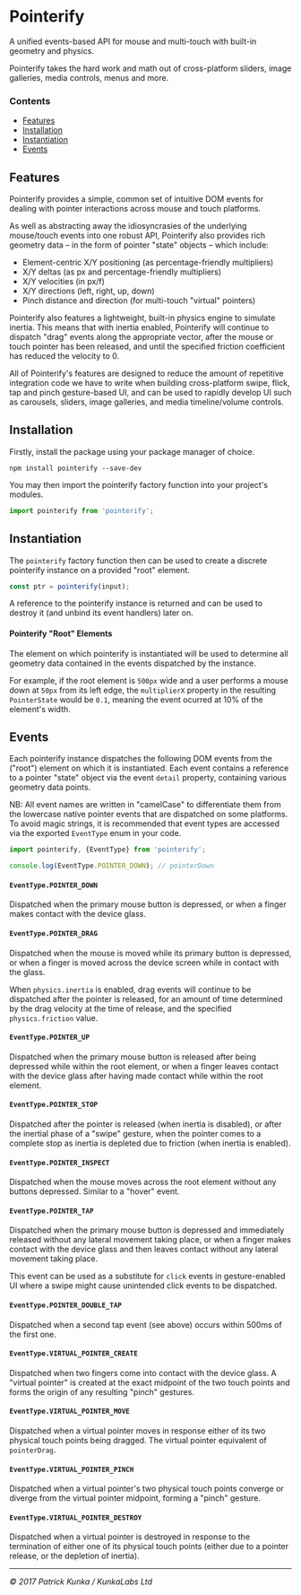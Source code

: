 # Pointerify

A unified events-based API for mouse and multi-touch with built-in geometry and physics.

Pointerify takes the hard work and math out of cross-platform sliders, image galleries, media controls, menus and more.

### Contents
- [Features](#features)
- [Installation](#installation)
- [Instantiation](#instantiation)
- [Events](#events)

## Features
Pointerify provides a simple, common set of intuitive DOM events for dealing with pointer interactions across mouse and touch platforms.

As well as abstracting away the idiosyncrasies of the underlying mouse/touch events into one robust API, Pointerify also provides rich geometry data – in the form of pointer "state" objects – which include:
- Element-centric X/Y positioning (as percentage-friendly multipliers)
- X/Y deltas (as px and percentage-friendly multipliers)
- X/Y velocities (in px/f)
- X/Y directions (left, right, up, down)
- Pinch distance and direction (for multi-touch "virtual" pointers)

Pointerify also features a lightweight, built-in physics engine to simulate inertia. This means that with inertia enabled, Pointerify will continue to dispatch "drag" events along the appropriate vector, after the mouse or touch pointer has been released, and until the specified friction coefficient has reduced the velocity to 0.

All of Pointerify's features are designed to reduce the amount of repetitive integration code we have to write when building cross-platform swipe, flick, tap and pinch gesture-based UI, and can be used to rapidly develop UI such as carousels, sliders, image galleries, and media timeline/volume controls.

## Installation

Firstly, install the package using your package manager of choice.

```
npm install pointerify --save-dev
```

You may then import the pointerify factory function into your project's modules.

```js
import pointerify from 'pointerify';
```

## Instantiation

The `pointerify` factory function then can be used to create a discrete pointerify instance on a provided "root" element.

```js
const ptr = pointerify(input);
```

A reference to the pointerify instance is returned and can be used to destroy it (and unbind its event handlers) later on.

#### Pointerify "Root" Elements

The element on which pointerify is instantiated will be used to determine all geometry data contained in the events dispatched by the instance.

For example, if the root element is `500px` wide and a user performs a mouse down at `50px` from its left edge, the `multiplierX` property in the resulting `PointerState` would be `0.1`, meaning the event ocurred at 10% of the element's width.

## Events

Each pointerify instance dispatches the following DOM events from the ("root") element on which it is instantiated. Each event contains a reference to a pointer "state" object via the event `detail` property, containing various geometry data points.

NB: All event names are written in "camelCase" to differentiate them from the lowercase native pointer events that are dispatched on some platforms. To avoid magic strings, it is recommended that event types are accessed via the exported `EventType` enum in your code.

```js
import pointerify, {EventType} from 'pointerify';

console.log(EventType.POINTER_DOWN); // pointerDown
```

#### `EventType.POINTER_DOWN`

Dispatched when the primary mouse button is depressed, or when a finger makes contact with the device glass.

#### `EventType.POINTER_DRAG`

Dispatched when the mouse is moved while its primary button is depressed, or when a finger is moved across the device screen while in contact with the glass.

When `physics.inertia` is enabled, drag events will continue to be dispatched after the pointer is released, for an amount of time determined by the drag velocity at the time of release, and the specified `physics.friction` value.

#### `EventType.POINTER_UP`

Dispatched when the primary mouse button is released after being depressed while within the root element, or when a finger leaves contact with the device glass after having made contact while within the root element.

#### `EventType.POINTER_STOP`

Dispatched after the pointer is released (when inertia is disabled), or after the inertial phase of a "swipe" gesture, when the pointer comes to a complete stop as inertia is depleted due to friction (when inertia is enabled).

#### `EventType.POINTER_INSPECT`

Dispatched when the mouse moves across the root element without any buttons depressed. Similar to a "hover" event.

#### `EventType.POINTER_TAP`

Dispatched when the primary mouse button is depressed and immediately released without any lateral movement taking place, or when a finger makes contact with the device glass and then leaves contact without any lateral movement taking place.

This event can be used as a substitute for `click` events in gesture-enabled UI where a swipe might cause unintended click events to be dispatched.

#### `EventType.POINTER_DOUBLE_TAP`

Dispatched when a second tap event (see above) occurs within 500ms of the first one.

#### `EventType.VIRTUAL_POINTER_CREATE`

Dispatched when two fingers come into contact with the device glass. A "virtual pointer" is created at the exact midpoint of the two touch points and forms the origin of any resulting "pinch" gestures.

#### `EventType.VIRTUAL_POINTER_MOVE`

Dispatched when a virtual pointer moves in response either of its two physical touch points being dragged. The virtual pointer equivalent of `pointerDrag`.

#### `EventType.VIRTUAL_POINTER_PINCH`

Dispatched when a virtual pointer's two physical touch points converge or diverge from the virtual pointer midpoint, forming a "pinch" gesture.

#### `EventType.VIRTUAL_POINTER_DESTROY`

Dispatched when a virtual pointer is destroyed in response to the termination of either one of its physical touch points (either due to a pointer release, or the depletion of inertia).

---
*&copy; 2017 Patrick Kunka / KunkaLabs Ltd*
